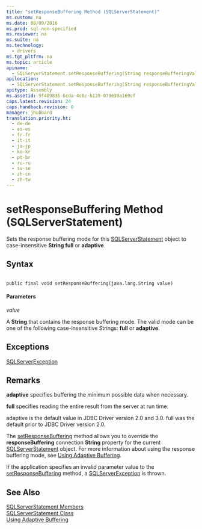 ```yaml
---
title: "setResponseBuffering Method (SQLServerStatement)"
ms.custom: na
ms.date: 08/09/2016
ms.prod: sql-non-specified
ms.reviewer: na
ms.suite: na
ms.technology: 
  - drivers
ms.tgt_pltfrm: na
ms.topic: article
apiname: 
  - SQLServerStatement.setResponseBuffering(String responseBufferingValue)
apilocation: 
  - SQLServerStatement.setResponseBuffering(String responseBufferingValue)
apitype: Assembly
ms.assetid: 9f489835-6cda-4c8c-b139-079639a169cf
caps.latest.revision: 24
caps.handback.revision: 0
manager: jhubbard
translation.priority.ht: 
  - de-de
  - es-es
  - fr-fr
  - it-it
  - ja-jp
  - ko-kr
  - pt-br
  - ru-ru
  - sv-se
  - zh-cn
  - zh-tw
---
```

# setResponseBuffering Method (SQLServerStatement)
  Sets the response buffering mode for this [SQLServerStatement](../content/SQLServerStatement-Class.md) object to case-insensitive **String full** or **adaptive**.  
  
## Syntax  
  
```  
  
public final void setResponseBuffering(java.lang.String value)  
```  
  
#### Parameters  
 *value*  
  
 A **String** that contains the response buffering mode. The valid mode can be one of the following case-insensitive Strings: **full** or **adaptive**.  
  
## Exceptions  
 [SQLServerException](../content/SQLServerException-Class.md)  
  
## Remarks  
 **adaptive** specifies buffering the minimum possible data when necessary.  
  
 **full** specifies reading the entire result from the server at run time.  
  
 adaptive is the default value in JDBC Driver version 2.0 and 3.0. full was the default prior to JDBC Driver version 2.0.  
  
 The [setResponseBuffering](../content/setResponseBuffering-Method--SQLServerStatement-.md) method allows you to override the **responseBuffering** connection **String** property for the current [SQLServerStatement](../content/SQLServerStatement-Class.md) object. For more information about using the response buffering mode, see [Using Adaptive Buffering](../content/Using-Adaptive-Buffering.md).  
  
 If the application specifies an invalid parameter value to the [setResponseBuffering](../content/setResponseBuffering-Method--SQLServerStatement-.md) method, a [SQLServerException](../content/SQLServerException-Class.md) is thrown.  
  
## See Also  
 [SQLServerStatement Members](../content/SQLServerStatement-Members.md)   
 [SQLServerStatement Class](../content/SQLServerStatement-Class.md)   
 [Using Adaptive Buffering](../content/Using-Adaptive-Buffering.md)  
  
  